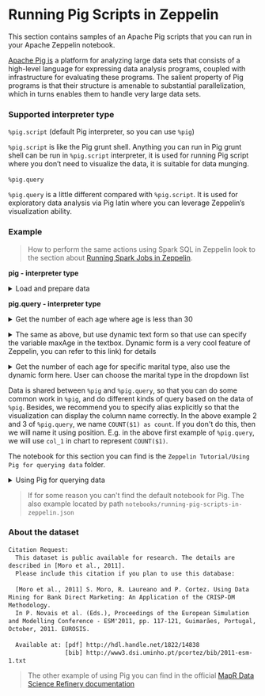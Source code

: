 # Running Pig Scripts in Zeppelin

This section contains samples of an Apache Pig scripts that you can run in your Apache Zeppelin notebook.

[Apache Pig is](https://pig.apache.org/) a platform for analyzing large data sets that consists of a high-level language for expressing data analysis programs, coupled with infrastructure for evaluating these programs. The salient property of Pig programs is that their structure is amenable to substantial parallelization, which in turns enables them to handle very large data sets.

### Supported interpreter type

`%pig.script` (default Pig interpreter, so you can use `%pig`)

`%pig.script` is like the Pig grunt shell. Anything you can run in Pig grunt shell can be run in `%pig.script` interpreter, it is used for running Pig script where you don’t need to visualize the data, it is suitable for data munging.

`%pig.query`

`%pig.query` is a little different compared with `%pig.script`. It is used for exploratory data analysis via Pig latin where you can leverage Zeppelin’s visualization ability.

### Example

>How to perform the same actions using Spark SQL in Zeppelin look to the section about [Running Spark Jobs in Zeppelin](doc/tutorials/running-spark-jobs.md).


**pig - interpreter type**

<details> 
  <summary>Load and prepare data</summary>

```
%pig

bankText = load 'bank.csv' using PigStorage(';');
bank = foreach bankText generate $0 as age, $1 as job, $2 as marital, $3 as education, $5 as balance; 
bank = filter bank by age != '"age"';
bank = foreach bank generate (int)age, REPLACE(job,'"','') as job, REPLACE(marital, '"', '') as marital, (int)(REPLACE(balance, '"', '')) as balance;
store bank into 'clean_bank.csv' using PigStorage(';'); -- this statement is optional, it just show you that most of time %pig.script is used for data munging before querying the data. 
```

</details>

[]()


**pig.query - interpreter type**

<details> 
  <summary>Get the number of each age where age is less than 30</summary>

```
%pig.query

bank_data = filter bank by age < 30;
b = group bank_data by age;
foreach b generate group, COUNT($1);
```

</details>

[]()


<details> 
  <summary>The same as above, but use dynamic text form so that use can specify the variable maxAge in the textbox. Dynamic form is a very cool feature of Zeppelin, you can refer to this link) for details</summary>

```
%pig.query

bank_data = filter bank by age < ${maxAge=40};
b = group bank_data by age;
foreach b generate group, COUNT($1) as count;
```

</details>

[]()


<details> 
  <summary>Get the number of each age for specific marital type, also use the dynamic form here. User can choose the marital type in the dropdown list</summary>

```
%pig.query

bank_data = filter bank by marital=='${marital=single,single|divorced|married}';
b = group bank_data by age;
foreach b generate group, COUNT($1) as count;
```
</details>

[]()


Data is shared between `%pig` and `%pig.query`, so that you can do some common work in `%pig`, and do different kinds of query based on the data of `%pig`. Besides, we recommend you to specify alias explicitly so that the visualization can display the column name correctly. In the above example 2 and 3 of `%pig.query`, we name `COUNT($1) as count`. If you don't do this, then we will name it using position. E.g. in the above first example of `%pig.query`, we will use `col_1` in chart to represent `COUNT($1)`.


The notebook for this section you can find is the `Zeppelin Tutorial/Using Pig for querying data` folder. 

<details> 
  <summary>Using Pig for querying data</summary>

![MapR Data Science Refinery](images/welcome_zeppelin.png)

</details>

> If for some reason you can't find the default notebook for Pig. The also example located by path `notebooks/running-pig-scripts-in-zeppelin.json`


### About the dataset

```
Citation Request:
  This dataset is public available for research. The details are described in [Moro et al., 2011]. 
  Please include this citation if you plan to use this database:

  [Moro et al., 2011] S. Moro, R. Laureano and P. Cortez. Using Data Mining for Bank Direct Marketing: An Application of the CRISP-DM Methodology. 
  In P. Novais et al. (Eds.), Proceedings of the European Simulation and Modelling Conference - ESM'2011, pp. 117-121, Guimarães, Portugal, October, 2011. EUROSIS.

  Available at: [pdf] http://hdl.handle.net/1822/14838
                [bib] http://www3.dsi.uminho.pt/pcortez/bib/2011-esm-1.txt
```

> The other example of using Pig you can find in the official [MapR Data Science Refinery documentation](https://mapr.com/docs/61/Zeppelin/ZeppelinPig.html)